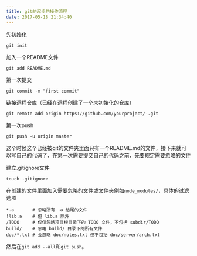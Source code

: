 ```yaml
---
title: git的起步的操作流程
date: 2017-05-18 21:34:40
---
```

先初始化

~~~
git init
~~~
加入一个README文件

~~~
git add README.md
~~~

第一次提交

~~~
git commit -m "first commit"
~~~



链接远程仓库（已经在远程创建了一个未初始化的仓库）

~~~
git remote add origin https://github.com/yourproject/-.git
~~~

第一次push

~~~
git push -u origin master
~~~

这个时候这个已经被git的文件夹里面只有一个README.md的文件，接下来就可以写自己的代码了，在第一次需要提交自己的代码之前，先要规定需要忽略的文件

建立.gitignore文件

```
touch .gitignore
```

在创建的文件里面加入需要忽略的文件或文件夹例如`node_modules/`，具体的过滤选项

```
*.a       # 忽略所有 .a 结尾的文件
!lib.a    # 但 lib.a 除外
/TODO     # 仅仅忽略项目根目录下的 TODO 文件，不包括 subdir/TODO
build/    # 忽略 build/ 目录下的所有文件
doc/*.txt # 会忽略 doc/notes.txt 但不包括 doc/server/arch.txt
```

然后在`git add --all`和`git push`。
